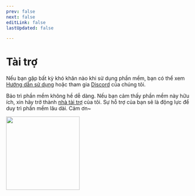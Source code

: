 ```yaml
---
prev: false
next: false
editLink: false
lastUpdated: false

---
```


# Tài trợ
 
Nếu bạn gặp bất kỳ khó khăn nào khi sử dụng phần mềm, bạn có thể xem [Hướng dẫn sử dụng](/) hoặc tham gia [Discord](https://discord.com/invite/ErtDwVeAbB) của chúng tôi.

Bảo trì phần mềm không hề dễ dàng. Nếu bạn cảm thấy phần mềm này hữu ích, xin hãy trở thành [nhà tài trợ](https://patreon.com/HIllya51) của tôi. Sự hỗ trợ của bạn sẽ là động lực để duy trì phần mềm lâu dài. Cảm ơn~  

<a href="https://patreon.com/HIllya51" target='_blank'><img width="200" src="/become_a_patron_4x1_black_logo_white_text_on_coral.svg"></a>
